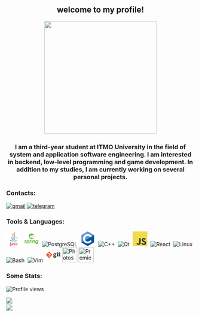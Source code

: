 <h2 align="center"> welcome to my profile! </h1>

<div align="center">
  <img src="https://media.giphy.com/media/UtoFYwNd8cHXmbt7WE/giphy-downsized-large.gif" width="300" height="300"/>
</div>

<h3 align="center"> I am a third-year student at ITMO University in the field of system and application software engineering. I am interested in backend, low-level programming and game development. In addition to my studies, I am currently working on several personal projects. </h3>

### Contacts:
[<img src='https://upload.wikimedia.org/wikipedia/commons/7/7e/Gmail_icon_%282020%29.svg' alt='gmail' height='30'>](ezinovichev@gmail.com) 
[<img src='https://upload.wikimedia.org/wikipedia/commons/8/83/Telegram_2019_Logo.svg' alt='telegram' height='36'>](https://t.me/scarletshroud)

### Tools & Languages:
<div>
  <img src="https://github.com/devicons/devicon/blob/master/icons/java/java-original-wordmark.svg" title="Java" alt="Java" width="40" height="40"/>&nbsp;
  <img src="https://github.com/devicons/devicon/blob/master/icons/spring/spring-original-wordmark.svg" title="Spring" alt="Spring" width="40" height="40"/>&nbsp;
  <img src="https://wiki.postgresql.org/images/a/a4/PostgreSQL_logo.3colors.svg" title="PostgreSQL" alt="PostgreSQL" width="40" height="40"/>&nbsp;
  <img src="https://github.com/devicons/devicon/blob/master/icons/c/c-original.svg" title="C" alt="C" width="40" height="40"/>&nbsp;
  <img src="https://upload.wikimedia.org/wikipedia/commons/1/18/ISO_C%2B%2B_Logo.svg" title="C++" alt="C++ " width="40" height="40"/>&nbsp;
  <img src="https://upload.wikimedia.org/wikipedia/commons/0/0b/Qt_logo_2016.svg"  title="Qt" alt="Qt" width="40" height="40"/>&nbsp;
  <img src="https://github.com/devicons/devicon/blob/master/icons/javascript/javascript-original.svg" title="JavaScript" alt="JavaScript" width="40" height="40"/>&nbsp;
  <img src="https://upload.wikimedia.org/wikipedia/commons/a/a7/React-icon.svg" title="React" alt="React" width="40" height="40"/>&nbsp;
  <img src="https://www.vectorlogo.zone/logos/linux/linux-icon.svg" title="Linux"  alt="Linux" width="40" height="40"/>&nbsp;
  <img src="https://bashlogo.com/img/symbol/svg/full_colored_dark.svg" title="Bash"  alt="Bash" width="40" height="40"/>&nbsp;
  <img src="https://upload.wikimedia.org/wikipedia/commons/9/9f/Vimlogo.svg" title="Vim" alt="Vim" width="40" height="40"/>&nbsp;
  <img src="https://github.com/devicons/devicon/blob/master/icons/git/git-original-wordmark.svg" title="Git" **alt="Git" width="40" height="40"/>
  <img src="https://upload.wikimedia.org/wikipedia/commons/a/af/Adobe_Photoshop_CC_icon.svg" title="Photoshop" **alt="Photoshop" width="40" height="40"/>
  <img src="https://upload.wikimedia.org/wikipedia/commons/4/40/Adobe_Premiere_Pro_CC_icon.svg" title="Premier Pro" **alt="Premier Pro" width="40" height="40"/>
</div>


### Some Stats:
![Profile views](https://gpvc.arturio.dev/scarletshroud)
<div align="left">
    <img height="200px" src="https://github-readme-stats-api-holic-x.vercel.app/api/top-langs/?username=scarletshroud&theme=react&layout=compact"/>
</div>

<div align="left">
  <img height="200px" src="https://github-readme-stats.vercel.app/api?username=scarletshroud&show_icons=true&theme=react&count_private=true&layout=compact"/>
</div>
